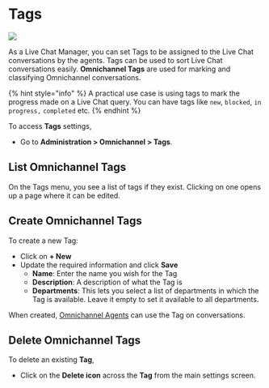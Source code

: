 # Tags

![](<../../.gitbook/assets/2021-06-10\_22-31-38 (3) (3) (3) (3) (3) (3) (3) (3) (3) (2) (3) (1) (1) (1) (1) (1) (1) (1) (11) (1) (38).jpg>)

As a Live Chat Manager, you can set Tags to be assigned to the Live Chat conversations by the agents. Tags can be used to sort Live Chat conversations easily. **Omnichannel Tags** are used for marking and classifying Omnichannel conversations.

{% hint style="info" %}
A practical use case is using tags to mark the progress made on a Live Chat query. You can have tags like `new`, `blocked`, `in progress,` `completed` etc.
{% endhint %}

To access **Tags** settings,&#x20;

* Go to **Administration > Omnichannel > Tags**.

## List Omnichannel Tags

On the Tags menu, you see a list of tags if they exist. Clicking on one opens up a page where it can be edited.

## Create Omnichannel Tags

To create a new Tag:

* Click on **+ New**
* Update the required information and click **Save**
  * **Name**: Enter the name you wish for the Tag
  * **Description**: A description of what the Tag is
  * **Departments**: This lets you select a list of departments in which the Tag is available. Leave it empty to set it available to all departments.

When created, [Omnichannel Agents](agents.md) can use the Tag on conversations.

## Delete Omnichannel Tags

To delete an existing **Tag**,&#x20;

* Click on the **Delete icon** across the **Tag** from the main settings screen.
